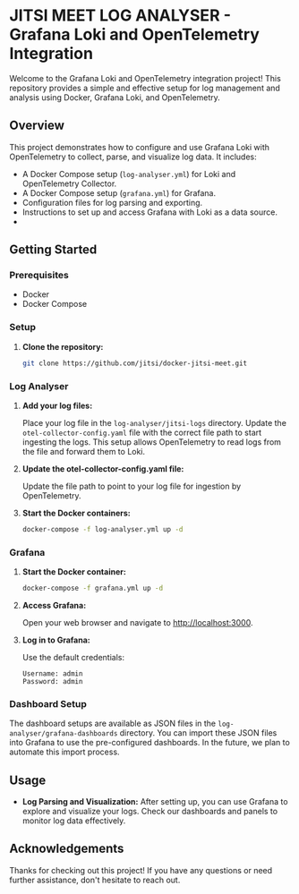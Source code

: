 # JITSI MEET LOG ANALYSER - Grafana Loki and OpenTelemetry Integration

Welcome to the Grafana Loki and OpenTelemetry integration project! This repository provides a simple and effective setup for log management and analysis using Docker, Grafana Loki, and OpenTelemetry.

## Overview

This project demonstrates how to configure and use Grafana Loki with OpenTelemetry to collect, parse, and visualize log data. It includes:

- A Docker Compose setup (`log-analyser.yml`) for Loki and OpenTelemetry Collector.
- A Docker Compose setup (`grafana.yml`) for Grafana.
- Configuration files for log parsing and exporting.
- Instructions to set up and access Grafana with Loki as a data source.
- 
## Getting Started

### Prerequisites

- Docker
- Docker Compose

### Setup

1. **Clone the repository:**

    ```bash
    git clone https://github.com/jitsi/docker-jitsi-meet.git
    ```

### Log Analyser

1. **Add your log files:**

   Place your log file in the `log-analyser/jitsi-logs` directory. Update the `otel-collector-config.yaml` file with the correct file path to start ingesting the logs. This setup allows OpenTelemetry to read logs from the file and forward them to Loki.

2. **Update the otel-collector-config.yaml file:**

   Update the file path to point to your log file for ingestion by OpenTelemetry.

3. **Start the Docker containers:**

   ```bash
   docker-compose -f log-analyser.yml up -d
    ```

### Grafana

1. **Start the Docker container:**

   ```bash
   docker-compose -f grafana.yml up -d
    ```

2. **Access Grafana:**

   Open your web browser and navigate to [http://localhost:3000](http://localhost:3000).

3. **Log in to Grafana:**

   Use the default credentials:

    ```
    Username: admin
    Password: admin
    ```

### Dashboard Setup

The dashboard setups are available as JSON files in the `log-analyser/grafana-dashboards` directory. You can import these JSON files into Grafana to use the pre-configured dashboards. In the future, we plan to automate this import process.


## Usage

- **Log Parsing and Visualization:** After setting up, you can use Grafana to explore and visualize your logs. Check our dashboards and panels to monitor log data effectively.


## Acknowledgements

Thanks for checking out this project! If you have any questions or need further assistance, don't hesitate to reach out.
